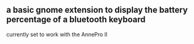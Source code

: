 ## a basic gnome extension to display the battery percentage of a bluetooth keyboard

currently set to work with the AnnePro II
